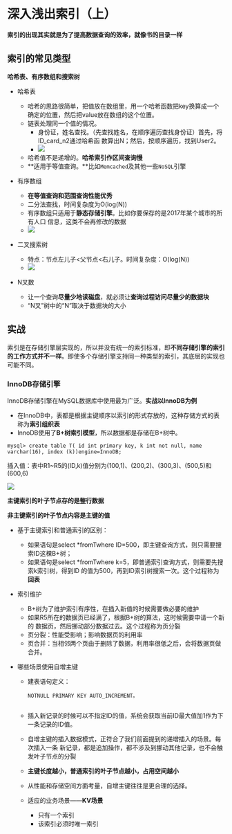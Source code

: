 # 深入浅出索引（上）

**索引的出现其实就是为了提高数据查询的效率，就像书的目录一样**

## 索引的常见类型

**哈希表、有序数组和搜索树**

- 哈希表
  - 哈希的思路很简单，把值放在数组里，用一个哈希函数把key换算成一个确定的位置，然后把value放在数组的这个位置。
  - 链表处理同一个值的情况。
    - 身份证，姓名查找。（先查找姓名，在顺序遍历查找身份证）首先，将ID_card_n2通过哈希函 数算出N；然后，按顺序遍历，找到User2。
    - ![](https://picture-house.oss-cn-beijing.aliyuncs.com/notes/2022-04-02_12-21-40.png)
  - 哈希值不是递增的。**哈希索引作区间查询慢**
  - **适用于等值查询。**比如`Memcached`及其他一些`NoSQL`引擎
- 有序数组
  - **在等值查询和范围查询性能优秀**
  - 二分法查找，时间复杂度为O(log(N))
  - 有序数组只适用于**静态存储引擎**。比如你要保存的是2017年某个城市的所有人口 信息，这类不会再修改的数据
  - ![](https://picture-house.oss-cn-beijing.aliyuncs.com/notes/2022-04-02_12-26-24.png)
- 二叉搜索树
  - 特点：节点左儿子<父节点<右儿子。时间复杂度：O(log(N))
  - ![](https://picture-house.oss-cn-beijing.aliyuncs.com/notes/2022-04-02_12-27-46.png)

- N叉数
  - 让一个查询**尽量少地读磁盘**，就必须让**查询过程访问尽量少的数据块**
  - “N叉”树中的“N”取决于数据块的大小

## 实战

索引是在存储引擎层实现的，所以并没有统一的索引标准，即**不同存储引擎的索引的工作方式并不一样**。即使多个存储引擎支持同一种类型的索引，其底层的实现也可能不同。

### InnoDB存储引擎

InnoDB存储引擎在MySQL数据库中使用最为广泛。**实战以InnoDB为例**

- 在InnoDB中，表都是根据主键顺序以索引的形式存放的，这种存储方式的表称为**索引组织表**
- InnoDB使用了**B+树索引模型**，所以数据都是存储在B+树中。

```mysql
mysql> create table T( id int primary key, k int not null, name varchar(16), index (k))engine=InnoDB;
```

插入值：表中R1~R5的(ID,k)值分别为(100,1)、(200,2)、(300,3)、(500,5)和(600,6)

![](https://picture-house.oss-cn-beijing.aliyuncs.com/notes/2022-04-02_12-45-16.png)

**主键索引的叶子节点存的是整行数据**

**非主键索引的叶子节点内容是主键的值**

- 基于主键索引和普通索引的区别：
  - 如果语句是select *fromTwhere ID=500，即主键查询方式，则只需要搜索ID这棵B+树； 
  - 如果语句是select *fromTwhere k=5，即普通索引查询方式，则需要先搜索k索引树，得到ID 的值为500，再到ID索引树搜索一次。这个过程称为**回表**

- 索引维护

  - B+树为了维护索引有序性，在插入新值的时候需要做必要的维护
  - 如果R5所在的数据页已经满了，根据B+树的算法，这时候需要申请一个新的 数据页，然后挪动部分数据过去。这个过程称为页分裂
  - 页分裂：性能受影响；影响数据页的利用率
  - 页合并：当相邻两个页由于删除了数据，利用率很低之后，会将数据页做合并。

- 哪些场景使用自增主键

  - 建表语句定义：

    ```mysql
    NOTNULL PRIMARY KEY AUTO_INCREMENT。
     
    ```

  - 插入新记录的时候可以不指定ID的值，系统会获取当前ID最大值加1作为下一条记录的ID值。

  - 自增主键的插入数据模式，正符合了我们前面提到的递增插入的场景。每次插入一条 新记录，都是追加操作，都不涉及到挪动其他记录，也不会触发叶子节点的分裂

  - **主键长度越小，普通索引的叶子节点越小，占用空间越小**

  - 从性能和存储空间方面考量，自增主键往往是更合理的选择。

  - 适应的业务场景——**KV场景**

    - 只有一个索引
    - 该索引必须时唯一索引



